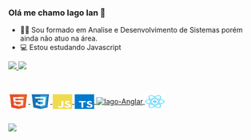 ### Olá me chamo Iago Ian 👋
- 🙍‍♂️ Sou formado em Analise e Desenvolvimento de Sistemas porém ainda não atuo na área.
- 💻 Estou estudando Javascript

<div>
  <a href="https://github.com/iagoian">
  <img height="180em" src="https://github-readme-stats.vercel.app/api?username=iagoian&show_icons=true&theme=tokyonight&include_all_commits-true&count_private-true"/>
  <img height="180em" src="https://github-readme-stats.vercel.app/api/top-langs/?username=iagoian&layout-compact&langs_count=16&theme=tokyonight"/>
</div>
    
##

<div style="display: inline_block"><br>
  <img align="center" alt="Iago-HTML" height="30" width="40" src="https://raw.githubusercontent.com/devicons/devicon/master/icons/html5/html5-original.svg">
  <img align="center" alt="Rafa-CSS" height="30" width="40" src="https://raw.githubusercontent.com/devicons/devicon/master/icons/css3/css3-original.svg">
  <img align="center" alt="Iago-Js" height="30" width="40" src="https://raw.githubusercontent.com/devicons/devicon/master/icons/javascript/javascript-plain.svg">
  <img align="center" alt="Iago-Ts" height="30" width="40" src="https://raw.githubusercontent.com/devicons/devicon/master/icons/typescript/typescript-plain.svg">
  <img align="center" alt="Iago-Anglar"  height="30" width="40" src="https://cdn.jsdelivr.net/gh/devicons/devicon/icons/angularjs/angularjs-original.svg"/>        
  <img align="center" alt="Iago-React" height="30" width="40" src="https://raw.githubusercontent.com/devicons/devicon/master/icons/react/react-original.svg">
</div>

##

<div>
 <a href="https://www.linkedin.com/in/iago-ian/" target="_blank"><img src="https://img.shields.io/badge/LinkedIn-0077B5?style=for-the-badge&logo=linkedin&logoColor=white"></a>
</div>
